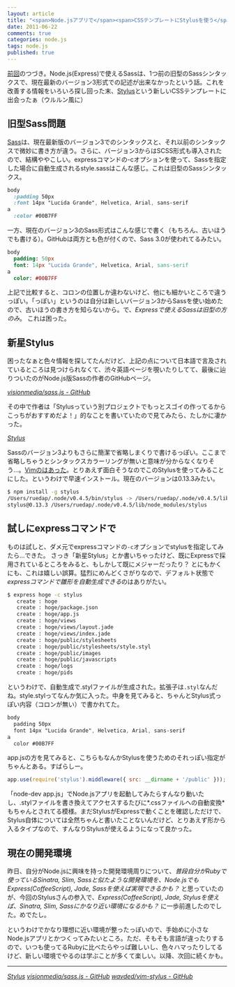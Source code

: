 ```yaml
---
layout: article
title: "<span>Node.jsアプリで</span><span>CSSテンプレートにStylusを使う</span>"
date: 2011-06-22
comments: true
categories: node.js
tags: node.js
published: true
---
```


[前回](/2011/06/21/node-js-express-app-coffee-script)のつづき。Node.js(Express)で使えるSassは、1つ前の旧型のSassシンタックスで、現在最新のバージョン3形式での記述が出来なかったという話。これを改善する情報をいろいろ探し回った末、[Stylus](http://learnboost.github.com/stylus/)という新しいCSSテンプレートに出会ったぁ（ウルルン風に）

<!-- READMORE -->

## 旧型Sass問題

[Sass](http://sass-lang.com/)は、現在最新版のバージョン3でのシンタックスと、それ以前のシンタックスで微妙に書き方が違う。さらに、バージョン3からはSCSS形式も導入されたので、結構ややこしい。expressコマンドの-cオプションを使って、Sassを指定した場合に自動生成されるstyle.sassはこんな感じ。これは旧型のSassシンタックス。

~~~ sass
body
  :padding 50px
  :font 14px "Lucida Grande", Helvetica, Arial, sans-serif
a
  :color #00B7FF
~~~

一方、現在のバージョン3のSass形式はこんな感じで書く（もちろん、古いほうでも書ける）。GitHubは両方とも色が付くので、Sass 3.0が使われてるみたい。

~~~ sass
body
  padding: 50px
  font: 14px "Lucida Grande", Helvetica, Arial, sans-serif
a
  color: #00B7FF
~~~

上記で比較すると、コロンの位置しか違わないけど、他にも細かいところで違うっぽい。「っぽい」というのは自分は新しいバージョン3からSassを使い始めたので、古いほうの書き方を知らないから。で、*Expressで使えるSassは旧型の方のみ*。 これは困った。


## 新星Stylus

困ったなぁと色々情報を探してたんだけど、上記の点について日本語で言及されているところは見つけられなくて、渋々英語ページを覗いたりしてて、最後に辿りついたのがNode.js版Sassの作者のGitHubページ。

<cite>[visionmedia/sass.js - GitHub](https://github.com/visionmedia/sass.js)</cite>

その中で作者は「Stylusっていう別プロジェクトでもっとスゴイの作ってるからこっちがおすすめだよ！」的なことを書いていたので見てみたら、たしかに凄かった。

<cite>[Stylus](http://learnboost.github.com/stylus/)</cite>

Sassのバージョン3よりもさらに簡潔で省略しまくりで書けるっぽい。ここまで省略しちゃうとシンタックスカラーリングが無いと意味が分からなくなりそう…。[Vimのはあった](https://github.com/wavded/vim-stylus)。とりあえず面白そうなのでこのStylusを使ってみることにした。というわけで早速インストール。現在のバージョンは0.13.3みたい。

~~~ sh
$ npm install -g stylus
/Users/ruedap/.node/v0.4.5/bin/stylus -> /Users/ruedap/.node/v0.4.5/lib/node_modules/stylus/bin/stylus
stylus@0.13.3 /Users/ruedap/.node/v0.4.5/lib/node_modules/stylus 
~~~


## 試しにexpressコマンドで

ものは試しと、ダメ元でexpressコマンドの`-c`オプションでstylusを指定してみたら...できた。 さっき「新星Stylus」とか書いちゃったけど、既にExpressで採用されているところをみると、もしかして既にメジャーだったり？ とにもかくにも、これは嬉しい誤算。猛烈にめんどくさがりなので、デフォルト状態で*expressコマンドで雛形を自動生成できる*のはありがたい。

~~~ sh
$ express hoge -c stylus
   create : hoge
   create : hoge/package.json
   create : hoge/app.js
   create : hoge/views
   create : hoge/views/layout.jade
   create : hoge/views/index.jade
   create : hoge/public/stylesheets
   create : hoge/public/stylesheets/style.styl
   create : hoge/public/images
   create : hoge/public/javascripts
   create : hoge/logs
   create : hoge/pids
~~~

というわけで、自動生成で.stylファイルが生成された。拡張子は`.styl`なんだね。style.stylってなんか気に入った。中身を見てみると、ちゃんとStylus式っぽい内容（コロンが無い）で書かれてた。

~~~ sass
body
  padding 50px
  font 14px "Lucida Grande", Helvetica, Arial, sans-serif
a
  color #00B7FF
~~~

app.jsの方を見てみると、こちらもなんかStylusを使うためのそれっぽい指定がちゃんとある。すばらしー。

~~~ javascript
app.use(require('stylus').middleware({ src: __dirname + '/public' }));
~~~

「node-dev app.js」でNode.jsアプリを起動してみたらすんなり動いたし、.stylファイルを書き換えてアクセスするたびに*.cssファイルへの自動変換*もちゃんとされてる模様。まだStylusがExpressで動くことを確認しただけで、Stylus自体については全然ちゃんと書いたことないんだけど、とりあえず形から入るタイプなので、すんなりStylusが使えるようになって良かった。


## 現在の開発環境

昨日、自分がNode.jsに興味を持った開発環境周りについて、<i>普段自分がRubyで使っているSinatra, Slim, Sassと似たような開発環境を、Node.jsでもExpress(CoffeeScript), Jade, Sassを使えば実現できるかも？</i>
と思っていたのが、今回のStylusさんの参入で、<i>Express(CoffeeScript), Jade, *Stylus*を使えば、Sinatra, Slim, Sassにかなり近い環境になるかも？</i> に一歩前進したのでした。めでたし。

というわけでかなり理想に近い環境が整ったっぽいので、手始めに小さなNode.jsアプリとかつくってみたいところ。ただ、そもそも言語が違ったりするので、いつも使ってるRubyに比べたらやっぱ難しいし、色々ハマったりしてるけど、新しい環境でやるのは学ぶことが多くて楽しい。以降、次回に続くかも。

* * *

<cite>[Stylus](http://learnboost.github.com/stylus/)</cite>
<cite>[visionmedia/sass.js - GitHub](https://github.com/visionmedia/sass.js)</cite>
<cite>[wavded/vim-stylus - GitHub](https://github.com/wavded/vim-stylus)</cite>
